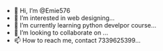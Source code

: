 - 👋 Hi, I’m @Emie576
- 👀 I’m interested in web designing...
- 🌱 I’m currently learning python develpor course...
- 💞️ I’m looking to collaborate on ...
- 📫 How to reach me, contact 7339625399...

<!---
Emie576/Emie576 is a ✨ special ✨ repository because its `README.md` (this file) appears on your GitHub profile.
You can click the Preview link to take a look at your changes.
--->
